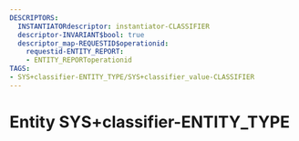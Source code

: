 ```yaml
---
DESCRIPTORS:
  INSTANTIATORdescriptor: instantiator-CLASSIFIER
  descriptor-INVARIANT$bool: true
  descriptor_map-REQUESTID$operationid:
    requestid-ENTITY_REPORT:
    - ENTITY_REPORToperationid
TAGS:
- SYS+classifier-ENTITY_TYPE/SYS+classifier_value-CLASSIFIER
---
```

# Entity SYS+classifier-ENTITY_TYPE

